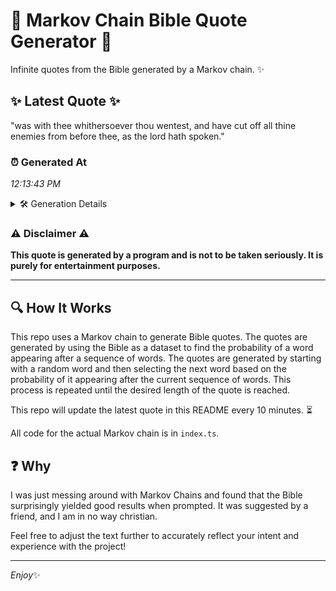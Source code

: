 # 📖 Markov Chain Bible Quote Generator 📖

Infinite quotes from the Bible generated by a Markov chain. ✨

## ✨ Latest Quote ✨
"was with thee whithersoever thou wentest, and have cut off all thine enemies from before thee, as the lord hath spoken."

### ⏰ Generated At
*12:13:43 PM*

<details>
    <summary>🛠️ Generation Details</summary>
    <p>
        <strong>🌱 Seed:</strong> was<br>
        <strong>🔄 Iterations:</strong> 20<br>
        <strong>📜 Context History:</strong><br>[ was ]: with<br>[ was, with ]: thee<br>[ was, with, thee ]: whithersoever<br>[ was, with, thee, whithersoever ]: thou<br>[ was, with, thee, whithersoever, thou ]: wentest,<br>[ was, with, thee, whithersoever, thou, wentest, ]: and<br>[ with, thee, whithersoever, thou, wentest,, and ]: have<br>[ thee, whithersoever, thou, wentest,, and, have ]: cut<br>[ whithersoever, thou, wentest,, and, have, cut ]: off<br>[ thou, wentest,, and, have, cut, off ]: all<br>[ wentest,, and, have, cut, off, all ]: thine<br>[ and, have, cut, off, all, thine ]: enemies<br>[ have, cut, off, all, thine, enemies ]: from<br>[ cut, off, all, thine, enemies, from ]: before<br>[ off, all, thine, enemies, from, before ]: thee,<br>[ all, thine, enemies, from, before, thee, ]: as<br>[ thine, enemies, from, before, thee,, as ]: the<br>[ enemies, from, before, thee,, as, the ]: lord<br>[ from, before, thee,, as, the, lord ]: hath<br>[ before, thee,, as, the, lord, hath ]: spoken.<br>
    </p>
</details>

### ⚠️ Disclaimer ⚠️
**This quote is generated by a program and is not to be taken seriously. It is purely for entertainment purposes.**

---

## 🔍 How It Works

This repo uses a Markov chain to generate Bible quotes. The quotes are generated by using the Bible as a dataset to find the probability of a word appearing after a sequence of words. The quotes are generated by starting with a random word and then selecting the next word based on the probability of it appearing after the current sequence of words. This process is repeated until the desired length of the quote is reached.

This repo will update the latest quote in this README every 10 minutes. ⏳

All code for the actual Markov chain is in `index.ts`.

## ❓ Why

I was just messing around with Markov Chains and found that the Bible surprisingly yielded good results when prompted. 
It was suggested by a friend, and I am in no way christian.

Feel free to adjust the text further to accurately reflect your intent and experience with the project!

---

*Enjoy*✨
